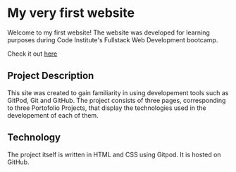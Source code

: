 # My very first website

Welcome to my first website!
The website was developed for learning purposes during Code Institute's Fullstack Web Development bootcamp.

 Check it out <a href=" https://iulia-dubovan.github.io/my-full-template/">here</a>

## Project Description

This site was created to gain familiarity in using developement tools such as GitPod, Git and GitHub. The project consists of three pages, corresponding to three Portofolio Projects, that display the technologies used in the developement of each of them.

## Technology

The project itself is written in HTML and CSS using Gitpod. It is hosted on GitHub.
